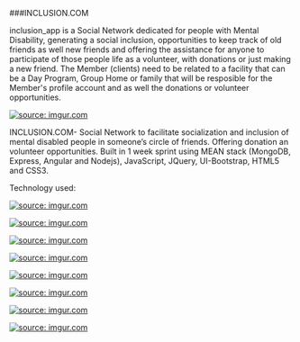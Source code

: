 ###INCLUSION.COM

inclusion_app is a Social Network dedicated for people with Mental Disability, generating a social inclusion, opportunities to keep track of old friends as well new friends and offering the assistance for anyone to participate of those people life as a volunteer, with donations or just making a new friend. The Member (clients) need to be related to a facility that can be a Day Program, Group Home or family that will be resposible for the Member's profile account and as well the donations or volunteer opportunities.


<a href="http://imgur.com/f3r4YoV"><img src="http://i.imgur.com/f3r4YoV.png" title="source: imgur.com" /></a>


INCLUSION.COM- Social Network to facilitate socialization and inclusion of mental disabled people in someone’s circle of friends. Offering donation an volunteer opportunities. Built in 1 week sprint using MEAN stack (MongoDB, Express, Angular and Nodejs), JavaScript, JQuery, UI-Bootstrap, HTML5 and CSS3.

Technology used:

<a href="http://imgur.com/7URjEcl"><img src="http://i.imgur.com/7URjEcl.png" title="source: imgur.com" /></a>

<a href="http://imgur.com/KUmAirW"><img src="http://i.imgur.com/KUmAirWm.jpg" title="source: imgur.com" /></a>

<a href="http://imgur.com/nNjpIJB"><img src="http://i.imgur.com/nNjpIJBm.png" title="source: imgur.com" /></a>

<a href="http://imgur.com/dP9kWr9"><img src="http://i.imgur.com/dP9kWr9m.png" title="source: imgur.com" /></a>

<a href="http://imgur.com/GVUOQqu"><img src="http://i.imgur.com/GVUOQqu.png" title="source: imgur.com" /></a>

<a href="http://imgur.com/wZewot5"><img src="http://i.imgur.com/wZewot5.gif?1" title="source: imgur.com" /></a>

<a href="http://imgur.com/Syj0Mib"><img src="http://i.imgur.com/Syj0Mib.png" title="source: imgur.com" /></a>

<a href="http://imgur.com/ygVBgoY"><img src="http://i.imgur.com/ygVBgoY.png" title="source: imgur.com" /></a>

